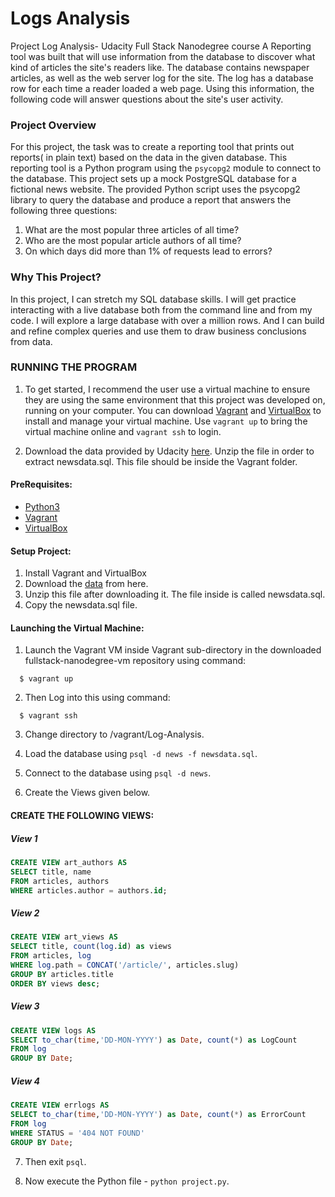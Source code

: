 # Logs Analysis

Project Log Analysis- Udacity Full Stack Nanodegree course
A Reporting tool was built that will use information from the database to discover what kind of articles the site's readers like. The database contains newspaper articles, as well as the web server log for the site. The log has a database row for each time a reader loaded a web page. Using this information, the following code will answer questions about the site's user activity.

### Project Overview
For this project, the task was to create a reporting tool that prints out reports( in plain text) based on the data in the given database. This reporting tool is a Python program using the `psycopg2` module to connect to the database. This project sets up a mock PostgreSQL database for a fictional news website. The provided Python script uses the psycopg2 library to query the database and produce a report that answers the following three questions:

1. What are the most popular three articles of all time?
2. Who are the most popular article authors of all time?
3. On which days did more than 1% of requests lead to errors?

### Why This Project?
In this project, I can stretch my SQL database skills. I will get practice interacting with a live database both from the command line and from my code. I will explore a large database with over a million rows. And I can build and refine complex queries and use them to draw business conclusions from data.

### RUNNING THE PROGRAM
1. To get started, I recommend the user use a virtual machine to ensure they are using the same environment that this project was developed on, running on your computer. You can download [Vagrant](https://www.vagrantup.com/) and [VirtualBox](https://www.virtualbox.org/wiki/Download_Old_Builds_5_1) to install and manage your virtual machine.
Use `vagrant up` to bring the virtual machine online and `vagrant ssh` to login.

2. Download the data provided by Udacity [here](https://d17h27t6h515a5.cloudfront.net/topher/2016/August/57b5f748_newsdata/newsdata.zip). Unzip the file in order to extract newsdata.sql. This file should be inside the Vagrant folder. 

#### PreRequisites:
  * [Python3](https://www.python.org/)
  * [Vagrant](https://www.vagrantup.com/)
  * [VirtualBox](https://www.virtualbox.org/)

#### Setup Project:
  1. Install Vagrant and VirtualBox
  2. Download the [data](https://d17h27t6h515a5.cloudfront.net/topher/2016/August/57b5f748_newsdata/newsdata.zip) from here.
  3. Unzip this file after downloading it. The file inside is called newsdata.sql.
  4. Copy the newsdata.sql file.
  
#### Launching the Virtual Machine:
  1. Launch the Vagrant VM inside Vagrant sub-directory in the downloaded fullstack-nanodegree-vm repository using command:
  
  ```
    $ vagrant up
  ```
  2. Then Log into this using command:
  
  ```
    $ vagrant ssh
  ```
  3. Change directory to /vagrant/Log-Analysis.

3. Load the database using `psql -d news -f newsdata.sql`. 

4. Connect to the database using `psql -d news`.

5. Create the Views given below.

#### CREATE THE FOLLOWING VIEWS:

##### View 1

```sql
CREATE VIEW art_authors AS
SELECT title, name
FROM articles, authors
WHERE articles.author = authors.id;
```

##### View 2

```sql 
CREATE VIEW art_views AS
SELECT title, count(log.id) as views
FROM articles, log
WHERE log.path = CONCAT('/article/', articles.slug)
GROUP BY articles.title
ORDER BY views desc;
```

##### View 3

```sql
CREATE VIEW logs AS
SELECT to_char(time,'DD-MON-YYYY') as Date, count(*) as LogCount
FROM log
GROUP BY Date;
```

##### View 4

```sql
CREATE VIEW errlogs AS
SELECT to_char(time,'DD-MON-YYYY') as Date, count(*) as ErrorCount
FROM log
WHERE STATUS = '404 NOT FOUND'
GROUP BY Date;
```

7. Then exit `psql`.

8. Now execute the Python file - `python project.py`.

